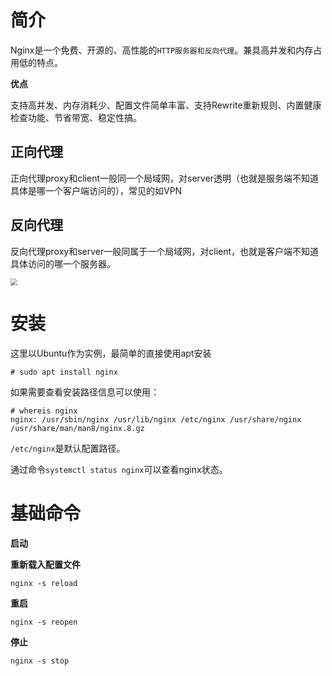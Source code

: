 # 简介

Nginx是一个免费、开源的、高性能的`HTTP服务器和反向代理`。兼具高并发和内存占用低的特点。

**优点**

支持高并发、内存消耗少、配置文件简单丰富、支持Rewrite重新规则、内置健康检查功能、节省带宽、稳定性搞。

## 正向代理

正向代理proxy和client一般同一个局域网，对server透明（也就是服务端不知道具体是哪一个客户端访问的），常见的如VPN

## 反向代理

反向代理proxy和server一般同属于一个局域网，对client，也就是客户端不知道具体访问的哪一个服务器。

<img src="https://s2.ax1x.com/2020/02/11/1TkvGR.png" style="zoom:70%;" />

# 安装

这里以Ubuntu作为实例，最简单的直接使用apt安装

```shell
# sudo apt install nginx
```

如果需要查看安装路径信息可以使用：

```shell
# whereis nginx
nginx: /usr/sbin/nginx /usr/lib/nginx /etc/nginx /usr/share/nginx /usr/share/man/man8/nginx.8.gz
```

`/etc/nginx`是默认配置路径。

通过命令`systemctl status nginx`可以查看nginx状态。

# 基础命令

**启动**

**重新载入配置文件**

`nginx -s reload`

**重启**

`nginx -s reopen`

**停止**

`nginx -s stop`